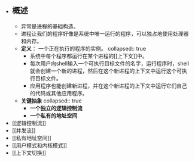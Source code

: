 - ## 概述
	- 异常是进程的基础构造。
	- 进程让我们的程序好像是系统中唯一运行的程序，可以独占地使用处理器和内存。
	- **定义**： 一个正在执行的程序的实例。
	  collapsed:: true
		- 系统中每个程序都运行在某个进程的[[上下文]]中。
		- 每次用户向shell输入一个可执行目标文件的名字，运行程序时，shell就会创建一个新的进程，然后在这个新进程的上下文中运行这个可执行目标文件。
		- 应用程序也能创建新进程，并在这个新进程的上下文中运行它们自己的代码或其他应用程序。
	- **关键抽象**
	  collapsed:: true
		- **一个独立的逻辑控制流**
		- **一个私有的地址空间**
- [[逻辑控制流]]
- [[并发流]]
- [[私有地址空间]]
- [[用户模式和内核模式]]
- [[上下文切换]]